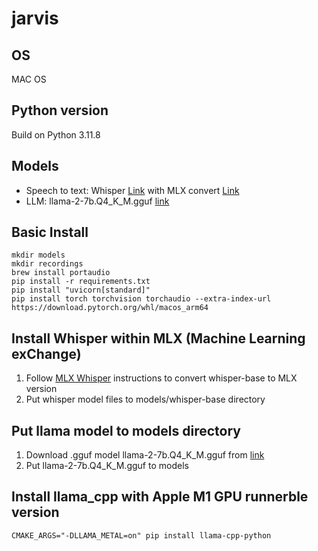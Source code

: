 # jarvis

## OS
MAC OS

## Python version
Build on Python 3.11.8

## Models
- Speech to text: Whisper [Link](https://github.com/openai/whisper) with MLX convert [Link](https://github.com/ml-explore/mlx-examples/tree/main/whisper)
- LLM: llama-2-7b.Q4_K_M.gguf [link](https://huggingface.co/TheBloke/toxicqa-Llama2-7B-GGUF/tree/main)

## Basic Install
```
mkdir models
mkdir recordings
brew install portaudio
pip install -r requirements.txt
pip install "uvicorn[standard]"
pip install torch torchvision torchaudio --extra-index-url https://download.pytorch.org/whl/macos_arm64
```

## Install Whisper within MLX (Machine Learning exChange)

1. Follow [MLX Whisper](https://github.com/ml-explore/mlx-examples/tree/main/whisper) instructions to convert whisper-base to MLX version
2. Put whisper model files to models/whisper-base directory

## Put llama model to models directory
1. Download .gguf model llama-2-7b.Q4_K_M.gguf from [link](https://huggingface.co/TheBloke/toxicqa-Llama2-7B-GGUF/tree/main)
2. Put llama-2-7b.Q4_K_M.gguf to models

## Install llama_cpp with Apple M1 GPU runnerble version
```
CMAKE_ARGS="-DLLAMA_METAL=on" pip install llama-cpp-python
```
